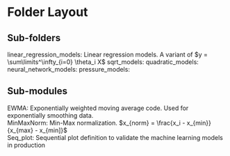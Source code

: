 # Folder Layout

## Sub-folders

linear_regression_models: Linear regression models.  A variant of $y = \sum\limits^\infty_{i=0} \theta_i X$
sqrt_models:
quadratic_models:
neural_network_models:
pressure_models:

## Sub-modules

EWMA: Exponentially weighted moving average code.  Used for exponentially smoothing data. <br>
MinMaxNorm: Min-Max normalization. $x_{norm} = \frac{x_i - x_{min}}{x_{max} - x_{min]}$ <br>
Seq_plot: Sequential plot definition to validate the machine learning models in production <br>
